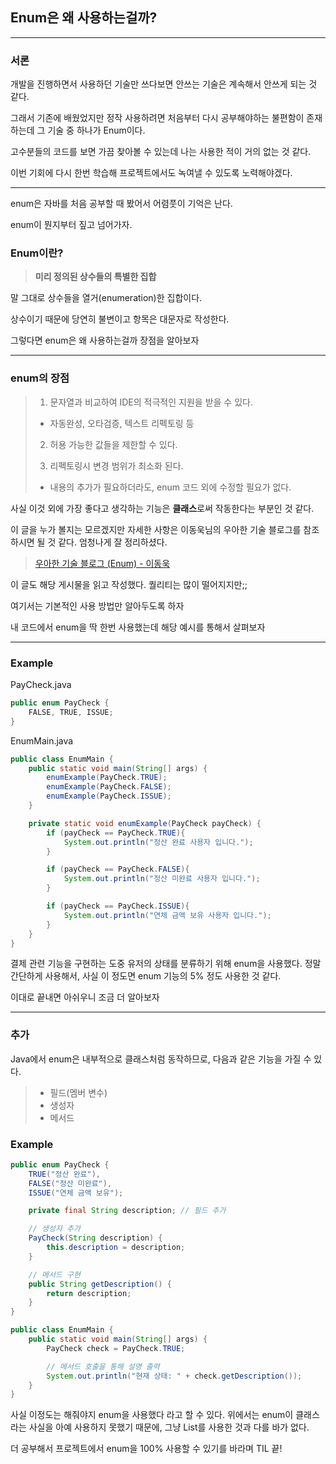 ## Enum은 왜 사용하는걸까?

<hr>

### 서론
개발을 진행하면서 사용하던 기술만 쓰다보면 안쓰는 기술은 계속해서 안쓰게 되는 것 같다.

그래서 기존에 배웠었지만 정작 사용하려면 처음부터 다시 공부해야하는 불편함이 존재하는데
그 기술 중 하나가 Enum이다.

고수분들의 코드를 보면 가끔 찾아볼 수 있는데 나는 사용한 적이 거의 없는 것 같다.

이번 기회에 다시 한번 학습해 프로젝트에서도 녹여낼 수 있도록 노력해야겠다.

<hr>

enum은 자바를 처음 공부할 때 봤어서 어렴풋이 기억은 난다.

enum이 뭔지부터 짚고 넘어가자. 

### Enum이란?

> **미리 정의된 상수들의 특별한 집합**

말 그대로 상수들을 열거(enumeration)한 집합이다.

상수이기 때문에 당연히 불변이고 항목은 대문자로 작성한다.

그렇다면 enum은 왜 사용하는걸까 장점을 알아보자
<hr>

### enum의 장점

> 1. 문자열과 비교하여 IDE의 적극적인 지원을 받을 수 있다.
> 
>  - 자동완성, 오타검증, 텍스트 리펙토링 등
> 
> 2. 허용 가능한 값들을 제한할 수 있다.
> 
> 3. 리펙토링시 변경 범위가 최소화 된다.
> 
>  - 내용의 추가가 필요하더라도, enum 코드 외에 수정할 필요가 없다.

사실 이것 외에 가장 좋다고 생각하는 기능은 **클래스**로써 작동한다는 부분인 것 같다.

이 글을 누가 볼지는 모르겠지만 자세한 사항은 이동욱님의 우아한 기술 블로그를 참조하시면 될 것 같다. 엄청나게 잘 정리하셨다.

> [우아한 기술 블로그 (Enum) - 이동욱](https://techblog.woowahan.com/2527/)

이 글도 해당 게시물을 읽고 작성했다. 퀄리티는 많이 떨어지지만;;

여기서는 기본적인 사용 방법만 알아두도록 하자

내 코드에서 enum을 딱 한번 사용했는데 해당 예시를 통해서 살펴보자
<hr>

### Example

PayCheck.java
``` java
public enum PayCheck {
    FALSE, TRUE, ISSUE;
}
```

EnumMain.java
```java
public class EnumMain {
    public static void main(String[] args) {
        enumExample(PayCheck.TRUE);
        enumExample(PayCheck.FALSE);
        enumExample(PayCheck.ISSUE);
    }

    private static void enumExample(PayCheck payCheck) {
        if (payCheck == PayCheck.TRUE){
            System.out.println("정산 완료 사용자 입니다.");
        }

        if (payCheck == PayCheck.FALSE){
            System.out.println("정산 미완료 사용자 입니다.");
        }

        if (payCheck == PayCheck.ISSUE){
            System.out.println("연체 금액 보유 사용자 입니다.");
        }
    }
}

```
결제 관련 기능을 구현하는 도중 유저의 상태를 분류하기 위해 enum을 사용했다. 
정말 간단하게 사용해서, 사실 이 정도면 enum 기능의 5% 정도 사용한 것 같다.

이대로 끝내면 아쉬우니 조금 더 알아보자

<hr>

### 추가

Java에서 enum은 내부적으로 클래스처럼 동작하므로, 다음과 같은 기능을 가질 수 있다.
> * 필드(멤버 변수)
> * 생성자
> * 메서드


### Example

```java
public enum PayCheck {
    TRUE("정산 완료"),
    FALSE("정산 미완료"),
    ISSUE("연체 금액 보유");

    private final String description; // 필드 추가

    // 생성자 추가
    PayCheck(String description) {
        this.description = description;
    }

    // 메서드 구현
    public String getDescription() {
        return description;
    }
}

```

```java
public class EnumMain {
    public static void main(String[] args) {
        PayCheck check = PayCheck.TRUE;

        // 메서드 호출을 통해 설명 출력
        System.out.println("현재 상태: " + check.getDescription());
    }
}

```
사실 이정도는 해줘야지 enum을 사용했다 라고 할 수 있다. 
위에서는 enum이 클래스라는 사실을 아예 사용하지 못했기 때문에,
그냥 List를 사용한 것과 다를 바가 없다.

더 공부해서 프로젝트에서 enum을 100% 사용할 수 있기를 바라며 TIL 끝!
